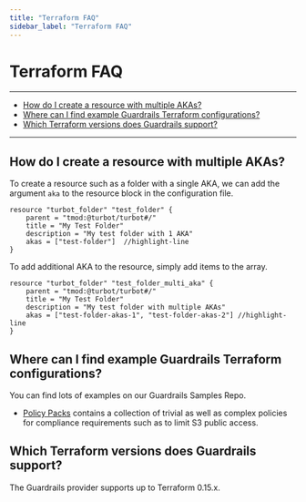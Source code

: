 ```yaml
---
title: "Terraform FAQ"
sidebar_label: "Terraform FAQ"
---
```


# Terraform FAQ

---

- [How do I create a resource with multiple AKAs?](#how-do-i-create-a-resource-with-multiple-akas)
- [Where can I find example Guardrails Terraform configurations?](#where-can-i-find-example-guardrails-terraform-configurations)
- [Which Terraform versions does Guardrails support?](#which-terraform-versions-does-guardrails-support)

---

## How do I create a resource with multiple AKAs?

To create a resource such as a folder with a single AKA, we can add the argument
`aka` to the resource block in the configuration file.

```hcl
resource "turbot_folder" "test_folder" {
    parent = "tmod:@turbot/turbot#/"
    title = "My Test Folder"
    description = "My test folder with 1 AKA"
    akas = ["test-folder"]  //highlight-line
}
```

To add additional AKA to the resource, simply add items to the array.

```hcl
resource "turbot_folder" "test_folder_multi_aka" {
    parent = "tmod:@turbot/turbot#/"
    title = "My Test Folder"
    description = "My test folder with multiple AKAs"
    akas = ["test-folder-akas-1", "test-folder-akas-2"] //highlight-line
}
```

## Where can I find example Guardrails Terraform configurations?

You can find lots of examples on our Guardrails Samples Repo.

- [Policy Packs](https://github.com/turbot/guardrails-samples/tree/main/policy_packs) contains a collection of trivial as well as complex policies for compliance requirements such as to limit S3 public access.

## Which Terraform versions does Guardrails support?

The Guardrails provider supports up to Terraform 0.15.x.
